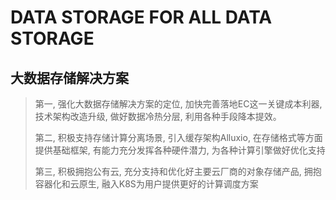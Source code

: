 # DATA STORAGE FOR ALL DATA STORAGE

## 大数据存储解决方案
> 
> 第一, 强化大数据存储解决方案的定位, 加快完善落地EC这一关键成本利器, 技术架构改造升级, 做好数据冷热分层, 利用各种手段降本提效。
>
> 第二, 积极支持存储计算分离场景, 引入缓存架构Alluxio, 在存储格式等方面提供基础框架, 有能力充分发挥各种硬件潜力, 为各种计算引擎做好优化支持
>
> 第三, 积极拥抱公有云, 充分支持和优化好主要云厂商的对象存储产品, 拥抱容器化和云原生, 融入K8S为用户提供更好的计算调度方案